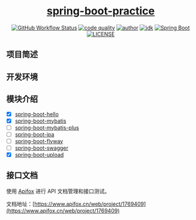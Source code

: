 <h1 align="center">
  <a href="https://github.com/xybert/spring-boot-practice" target="_blank">spring-boot-practice</a>
</h1>

<p align="center">
  <a href="https://github.com/xybert/spring-boot-practice/actions/workflows/dev.yml"><img alt="GitHub Workflow Status" src="https://github.com/xybert/spring-boot-practice/actions/workflows/dev.yml/badge.svg?branch=dev"/></a>
  <a href="https://www.codacy.com/gh/xybert/spring-boot-practice/dashboard?utm_source=github.com&amp;utm_medium=referral&amp;utm_content=xybert/spring-boot-practice&amp;utm_campaign=Badge_Grade"><img alt="code quality" src="https://app.codacy.com/project/badge/Grade/6b4a0240044241248ba94ff62fa2e4c6"/></a>
  <a href="https://www.yuque.com/xybert"><img alt="author" src="https://img.shields.io/badge/author-xybert-blue.svg"/></a>
  <a href="https://www.oracle.com/technetwork/java/javase/downloads/index.html"><img alt="jdk" src="https://img.shields.io/badge/JDK-1.8.0_202-orange.svg"/></a>
  <a href="https://docs.spring.io/spring-boot/docs/2.7.4.RELEASE/reference/html/"><img alt="Spring Boot" src="https://img.shields.io/badge/Spring Boot-2.7.4.RELEASE-blueviolet.svg"/></a>
  <a href="https://github.com/xybert/spring-boot-practice/blob/dev/LICENSE"><img alt="LICENSE" src="https://img.shields.io/github/license/xybert/spring-boot-practice.svg"/></a>  
</p>

## 项目简述

## 开发环境

## 模块介绍

- [x] [spring-boot-hello](https://github.com/xybert/spring-boot-practice/tree/dev/spring-boot-hello)
- [x] [spring-boot-mybatis](https://github.com/xybert/spring-boot-practice/tree/dev/spring-boot-mybatis)
- [ ] [spring-boot-mybatis-plus]()
- [ ] [spring-boot-jpa]()
- [ ] [spring-boot-flyway]()
- [ ] [spring-boot-swagger]()
- [x] [spring-boot-upload](https://github.com/xybert/spring-boot-practice/tree/dev/spring-boot-upload)

## 接口文档

使用 [Apifox](https://www.apifox.cn/) 进行 API 文档管理和接口测试。

文档地址：[https://www.apifox.cn/web/project/1769409](https://www.apifox.cn/web/project/1769409)